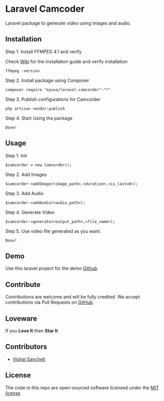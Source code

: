 # Laravel Camcoder
Laravel package to generate video using images and audio.

**Installation**
-

Step 1. Install FFMPEG 4.1 and verify

Check [Wiki](https://github.com/eyuva/laravel-camcorder/wiki) for the installation guide and verify installation

```
ffmpeg -version
```

Step 2. Install package using Composer

```
composer require "eyuva/laravel-camcorder":"*"
```

Step 3. Publish configurations for Camcorder

```
php artisan vendor:publish
``````

Step 4. Start Using the package

```
Done!
```


**Usage**
-


Step 1. Init

```
$camcorder = new Camcorder();
```
Step 2. Add Images

```
$camcorder->addImage(<image_path>,<duration>,<is_last=0>);
```

Step 3. Add Audio

```
$camcorder->addAudio(<audio_path>);
```

Step 4. Generate Video

```
$camcorder->generate(<output_path>,<file_name>);
```

Step 5. Use video file generated as you want.

```
Done!
```

**Demo**
-
Use this laravel project for the demo [Github](https://github.com/v1shky/camcorder-demo).


**Contribute**
-

Contributions are welcome and will be fully credited. We accept contributions via Pull Requests on [GitHub](https://github.com/eyuva/laravel-camcorder).

**Loveware**
-

If you **Love It** then **Star It**

**Contributors**
-

* [Vishal Sancheti](https://github.com/v1shky)

**License**
-

The code in this repo are open-sourced software licensed under the [MIT license](http://opensource.org/licenses/MIT)
